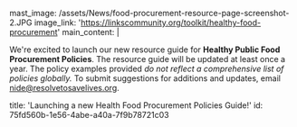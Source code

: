 mast_image: /assets/News/food-procurement-resource-page-screenshot-2.JPG
image_link: 'https://linkscommunity.org/toolkit/healthy-food-procurement'
main_content: |
  <p>We're excited to launch our new resource guide for <strong>Healthy Public Food Procurement Policies</strong>. The resource guide will be updated at least once a year. The policy examples provided <i>do not reflect a comprehensive list of policies globally. </i>To submit suggestions for additions and updates, email <a href="mailto:nide@resolvetosavelives.org">nide@resolvetosavelives.org</a>.<span class="redactor-invisible-space"></span>
  </p>
title: 'Launching a new Health Food Procurement Policies Guide!'
id: 75fd560b-1e56-4abe-a40a-7f9b78721c03
